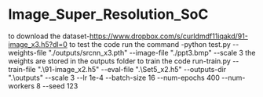 # Image_Super_Resolution_SoC
to download the dataset-https://www.dropbox.com/s/curldmdf11iqakd/91-image_x3.h5?dl=0
to test the code run the command -python test.py --weights-file "./outputs/srcnn_x3.pth" --image-file "./ppt3.bmp" --scale 3 
the weights are stored in the outputs folder
to train the code run-train.py --train-file ".\91-image_x2.h5"  --eval-file ".\Set5_x2.h5"  --outputs-dir ".\outputs" --scale 3  --lr 1e-4  --batch-size 16  --num-epochs 400 --num-workers 8  --seed 123
